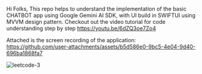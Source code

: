 Hi Folks,
This repo helps to understand the implementation of the basic CHATBOT app using Google Gemini AI SDK, with UI build in SWIFTUI using MVVM design pattern. 
Checkout out the video tutorial for code understanding step by step https://youtu.be/6dZQ3oe7Zo4

Attached is the screen recording of the application: 
https://github.com/user-attachments/assets/b5d586e0-9bc5-4e04-9d40-696ba1868fa7

![leetcode-3](https://github.com/user-attachments/assets/057adb64-224f-46e1-86ac-173375129750)
